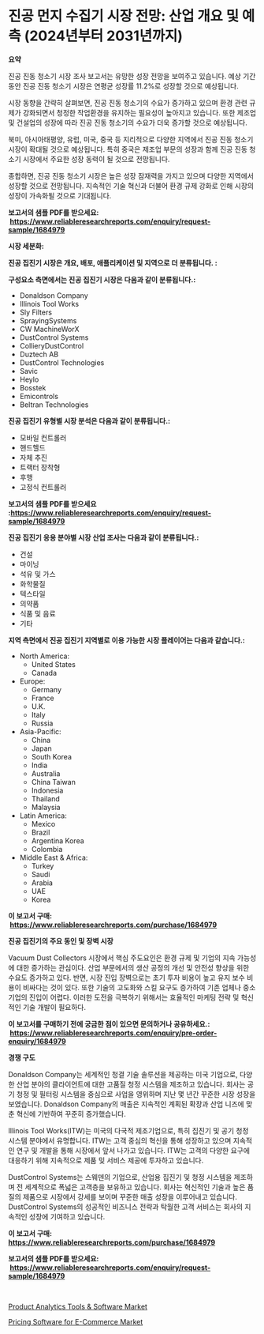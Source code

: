 <p><h1>진공 먼지 수집기 시장 전망: 산업 개요 및 예측 (2024년부터 2031년까지)</h1></p><p><strong>요약</strong></p>
<p><p>진공 진동 청소기 시장 조사 보고서는 유망한 성장 전망을 보여주고 있습니다. 예상 기간 동안 진공 진동 청소기 시장은 연평균 성장률 11.2%로 성장할 것으로 예상됩니다.</p><p>시장 동향을 간략히 살펴보면, 진공 진동 청소기의 수요가 증가하고 있으며 환경 관련 규제가 강화되면서 청정한 작업환경을 유지하는 필요성이 높아지고 있습니다. 또한 제조업 및 건설업의 성장에 따라 진공 진동 청소기의 수요가 더욱 증가할 것으로 예상됩니다.</p><p>북미, 아시아태평양, 유럽, 미국, 중국 등 지리적으로 다양한 지역에서 진공 진동 청소기 시장이 확대될 것으로 예상됩니다. 특히 중국은 제조업 부문의 성장과 함께 진공 진동 청소기 시장에서 주요한 성장 동력이 될 것으로 전망됩니다.</p><p>종합하면, 진공 진동 청소기 시장은 높은 성장 잠재력을 가지고 있으며 다양한 지역에서 성장할 것으로 전망됩니다. 지속적인 기술 혁신과 더불어 환경 규제 강화로 인해 시장의 성장이 가속화될 것으로 기대됩니다.</p></p>
<p><strong>보고서의 샘플 PDF를 받으세요: &nbsp;<a href="https://www.reliableresearchreports.com/enquiry/request-sample/1684979">https://www.reliableresearchreports.com/enquiry/request-sample/1684979</a></strong></p>
<p><strong>시장 세분화:</strong></p>
<p><strong> 진공 집진기 시장은 개요, 배포, 애플리케이션 및 지역으로 더 분류됩니다. :</strong></p>
<p><strong>구성요소 측면에서는 진공 집진기 시장은 다음과 같이 분류됩니다.:</strong></p>
<p><ul><li>Donaldson Company</li><li>Illinois Tool Works</li><li>Sly Filters</li><li>SprayingSystems</li><li>CW MachineWorX</li><li>DustControl Systems</li><li>CollieryDustControl</li><li>Duztech AB</li><li>DustControl Technologies</li><li>Savic</li><li>Heylo</li><li>Bosstek</li><li>Emicontrols</li><li>Beltran Technologies</li></ul></p>
<p><strong> 진공 집진기 유형별 시장 분석은 다음과 같이 분류됩니다.:</strong></p>
<p><ul><li>모바일 컨트롤러</li><li>핸드헬드</li><li>자체 추진</li><li>트랙터 장착형</li><li>후행</li><li>고정식 컨트롤러</li></ul></p>
<p><strong>보고서의 샘플 PDF를 받으세요 :<a href="https://www.reliableresearchreports.com/enquiry/request-sample/1684979">https://www.reliableresearchreports.com/enquiry/request-sample/1684979</a></strong></p>
<p><strong> 진공 집진기 응용 분야별 시장 산업 조사는 다음과 같이 분류됩니다.:</strong></p>
<p><ul><li>건설</li><li>마이닝</li><li>석유 및 가스</li><li>화학물질</li><li>텍스타일</li><li>의약품</li><li>식품 및 음료</li><li>기타</li></ul></p>
<p><strong>지역 측면에서 진공 집진기 지역별로 이용 가능한 시장 플레이어는 다음과 같습니다.:</strong></p>
<p><ul>
    <li>
        North America:
        <ul>
            <li>United States</li>
            <li>Canada</li>
        </ul>
    </li>
    <li>
        Europe:
        <ul>
            <li>Germany</li>
            <li>France</li>
            <li>U.K.</li>
            <li>Italy</li>
            <li>Russia</li>
        </ul>
    </li>
    <li>
        Asia-Pacific:
        <ul>
            <li>China</li>
            <li>Japan</li>
            <li>South Korea</li>
            <li>India</li>
            <li>Australia</li>
            <li>China Taiwan</li>
            <li>Indonesia</li>
            <li>Thailand</li>
            <li>Malaysia</li>
        </ul>
    </li>
    <li>
        Latin America:
        <ul>
            <li>Mexico</li>
            <li>Brazil</li>
            <li>Argentina Korea</li>
            <li>Colombia</li>
        </ul>
    </li>
    <li>
        Middle East & Africa:
        <ul>
            <li>Turkey</li>
            <li>Saudi</li>
            <li>Arabia</li>
            <li>UAE</li>
            <li>Korea</li>
        </ul>
    </li>
    </ul></p>
<p><strong>이 보고서 구매: &nbsp;<a href="https://www.reliableresearchreports.com/purchase/1684979">https://www.reliableresearchreports.com/purchase/1684979</a></strong></p>
<p><strong>진공 집진기의 주요 동인 및 장벽 시장</strong></p>
<p><p>Vacuum Dust Collectors 시장에서 핵심 주도요인은 환경 규제 및 기업의 지속 가능성에 대한 증가하는 관심이다. 산업 부문에서의 생산 공정의 개선 및 안전성 향상을 위한 수요도 증가하고 있다. 반면, 시장 진입 장벽으로는 초기 투자 비용이 높고 유지 보수 비용이 비싸다는 것이 있다. 또한 기술의 고도화와 스킬 요구도 증가하여 기존 업체나 중소기업의 진입이 어렵다. 이러한 도전을 극복하기 위해서는 효율적인 마케팅 전략 및 혁신적인 기술 개발이 필요하다.</p></p>
<p><strong>이 보고서를 구매하기 전에 궁금한 점이 있으면 문의하거나 공유하세요.: &nbsp;<a href="https://www.reliableresearchreports.com/enquiry/pre-order-enquiry/1684979">https://www.reliableresearchreports.com/enquiry/pre-order-enquiry/1684979</a></strong></p>
<p><strong>경쟁 구도</strong></p>
<p><p>Donaldson Company는 세계적인 청결 기술 솔루션을 제공하는 미국 기업으로, 다양한 산업 분야의 클라이언트에 대한 고품질 청정 시스템을 제조하고 있습니다. 회사는 공기 청정 및 필터링 시스템을 중심으로 사업을 영위하며 지난 몇 년간 꾸준한 시장 성장을 보였습니다. Donaldson Company의 매출은 지속적인 계획된 확장과 산업 니즈에 맞춘 혁신에 기반하여 꾸준히 증가했습니다.</p><p>Illinois Tool Works(ITW)는 미국의 다국적 제조기업으로, 특히 집진기 및 공기 청정 시스템 분야에서 유명합니다. ITW는 고객 중심의 혁신을 통해 성장하고 있으며 지속적인 연구 및 개발을 통해 시장에서 앞서 나가고 있습니다. ITW는 고객의 다양한 요구에 대응하기 위해 지속적으로 제품 및 서비스 제공에 투자하고 있습니다.</p><p>DustControl Systems는 스웨덴의 기업으로, 산업용 집진기 및 청정 시스템을 제조하며 전 세계적으로 폭넓은 고객층을 보유하고 있습니다. 회사는 혁신적인 기술과 높은 품질의 제품으로 시장에서 강세를 보이며 꾸준한 매출 성장을 이루어내고 있습니다. DustControl Systems의 성공적인 비즈니스 전략과 탁월한 고객 서비스는 회사의 지속적인 성장에 기여하고 있습니다.</p></p>
<p><strong>이 보고서 구매: &nbsp; <a href="https://www.reliableresearchreports.com/purchase/1684979">https://www.reliableresearchreports.com/purchase/1684979</a></strong></p>
<p><strong>보고서의 샘플 PDF를 받으세요: &nbsp;<a href="https://www.reliableresearchreports.com/enquiry/request-sample/1684979">https://www.reliableresearchreports.com/enquiry/request-sample/1684979</a></strong><strong></strong></p>
<p>&nbsp;</p>
<p><p><a href="https://butternut-bug-553.notion.site/Product-Analytics-Tools-Software-Market-Dynamics-2024-2031-Also-about-Its-Market-Trends-Projecti-73e0731082bd4b788ab83ba352c1e7b2">Product Analytics Tools & Software Market</a></p><p><a href="https://invited-way-688.notion.site/Pricing-Software-for-E-Commerce-Market-Analysis-and-Market-Size-Global-Industry-Overview-Market-Se-f1edd889c3a34725988a7c892e24a06a">Pricing Software for E-Commerce Market</a></p></p>